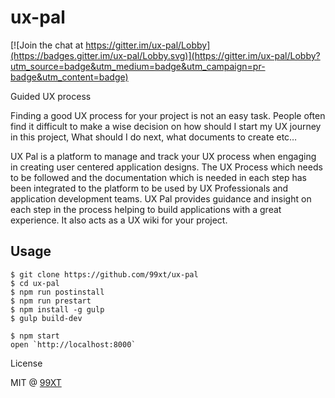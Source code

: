 # ux-pal

[![Join the chat at https://gitter.im/ux-pal/Lobby](https://badges.gitter.im/ux-pal/Lobby.svg)](https://gitter.im/ux-pal/Lobby?utm_source=badge&utm_medium=badge&utm_campaign=pr-badge&utm_content=badge)

Guided UX process  

Finding a good UX process for your project is not an easy task. People often find it difficult to make a wise decision on how should I start my UX journey in this project, What should I do next, what documents to create etc…

UX Pal is a platform to manage and track your UX process when engaging in creating user centered application designs.  The UX Process which needs to be followed and the documentation which is needed in each step has been integrated to the platform to be used by UX Professionals and application development teams. UX Pal provides guidance and insight on each step in the process helping to build applications with a great experience. It also acts as a UX wiki for your project.

## Usage

```
$ git clone https://github.com/99xt/ux-pal
$ cd ux-pal
$ npm run postinstall
$ npm run prestart
$ npm install -g gulp
$ gulp build-dev

$ npm start
open `http://localhost:8000`
```

License

MIT @ [99XT](https://github.com/99xt)
